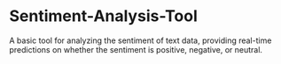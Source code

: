 # Sentiment-Analysis-Tool
A basic tool for analyzing the sentiment of text data, providing real-time predictions on whether the sentiment is positive, negative, or neutral.
